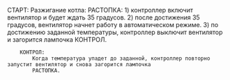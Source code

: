 СТАРТ:
	Разжигание котла:
		РАСТОПКА:
			1) контроллер включит вентилятор и будет ждать 35 градусов.
			2) после достижения 35 градусов, вентилятор начнет работу в автоматическом режиме.
			3) по достижению заданной температуры, контроллер выключит вентилятор и загорится лампочка КОНТРОЛ.

		КОНТРОЛ:
			Когда температура упадет до заданной, контроллер повторно запустит вентилятор и снова загорится лампочка
			РАСТОПКА.